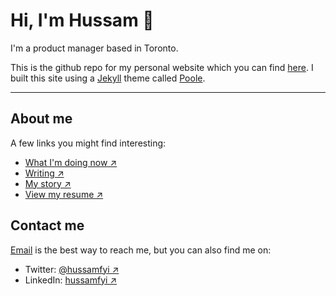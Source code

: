 # Hi, I'm Hussam 👋

I'm a product manager based in Toronto.

This is the github repo for my personal website which you can find [here](https://hussam.fyi/). I built this site using a [Jekyll](http://jekyllrb.com) theme called [Poole](https://demo.getpoole.com).

-----

## About me

A few links you might find interesting:

* [What I'm doing now ↗](/now)
* [Writing ↗](/writing)
* [My story ↗](/my-story)
* [View my resume ↗](/resume.pdf)

## Contact me

[Email](mailto:h@zaghal.ca) is the best way to reach me, but you can also find me on:

* Twitter: [@hussamfyi ↗](https://www.twitter.com/hussamfyi)
* LinkedIn: [hussamfyi ↗](https://www.linkedin.com/in/hussamfyi)
